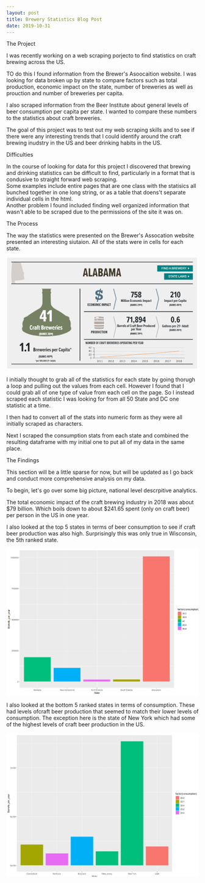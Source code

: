 ```yaml
---
layout: post
title: Brewery Statistics Blog Post
date: 2019-10-31
---
```


The Project

I was recently working on a web scraping porjecto to find statistics on craft brewing across the US. 

TO do this I found information from the  Brewer's Asoocaition website.  I was looking for data broken up by state to compare factors such as total production, economic impact on the state, number of breweries as well as prouction and number of breweries per capita.

I also scraped information from the Beer Institute about general levels of beer consumption per capita per state.  I wanted to compare these numbers to the statistics about craft breweries.

The goal of this project was to test out my web scraping skills and to see if there were any interesting trends that I could identify around the craft brewing inudstry in the US and beer drinking habits in the US.


Difficulties

In the course of looking for data for this project I discovered that brewing and drinking statistics can be difficult to find, particularly in a format that is condusive to straight forward web scraping.  
Some examples include entire pages that are one class with the statisics all bunched together in one long string, or as a table that doens't separate individual cells in the html.  
Another problem I found included finding well organized information that wasn't able to be scraped due to the permissions of the site it was on.


The Process

The way the statistics were presented on the  Brewer's Assocation website presented an interesting siutaion. 
All of the stats were in cells for each state.

![Image](https://github.com/dramsay801/dramsay801.github.io/blob/master/images/Cellpic.PNG)

I initially thought to grab all of the statistics for each state by going thorugh a loop and pulling out the values from each cell.
However I found that I could grab all of one type of value from each cell on the page. So I instead scraped each statistic I was looking for from all 50 State and DC one statistic at a time.

I then had to convert all of the stats into numeric form as they were all initially scraped as characters. 

Next I scraped the consumption stats from each state and combined the resulting dataframe with my initial one to put all of my data in the same place.


The Findings

This section will be a little sparse for now, but will be updated as I go back and conduct more comprehensive analysis on my data.

To begin, let's go over some big picture, national level descrpitive analytics.

The total economic impact of the craft brewing industry in 2018 was about $79 billion.  Which boils down to about $241.65 spent (only on craft beer) per person in the US in one year.

I also looked at the top 5 states in terms of beer consumption to see if craft beer production was also high. Surprisingly this was only true in Wisconsin, the 5th ranked state.

![Image](https://github.com/dramsay801/dramsay801.github.io/blob/master/images/Top_5_consumption.PNG)


I also looked at the bottom 5 ranked states in terms of consumption. These had levels ofcraft beer production that seemed to match their lower levels of consumption. The exception here is the state of New York which had some of the highest levels of craft beer production in the US.

![Image](https://github.com/dramsay801/dramsay801.github.io/blob/master/images/Bottom_5_consumption.JPG)


